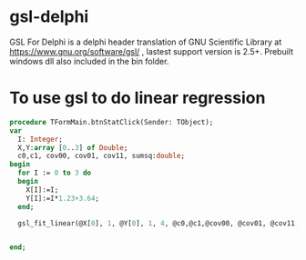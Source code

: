 # gsl-delphi
GSL For Delphi is a delphi header translation of GNU Scientific Library at https://www.gnu.org/software/gsl/ , lastest support version is 2.5+. Prebuilt windows dll also included in the bin folder.

# To use gsl to do linear regression

```pascal
procedure TFormMain.btnStatClick(Sender: TObject);
var
  I: Integer;
  X,Y:array [0..3] of Double;
  c0,c1, cov00, cov01, cov11, sumsq:double;
begin
  for I := 0 to 3 do
  begin
    X[I]:=I;
    Y[I]:=I*1.23+3.64;
  end;

  gsl_fit_linear(@X[0], 1, @Y[0], 1, 4, @c0,@c1,@cov00, @cov01, @cov11, @sumsq );


end;
```
